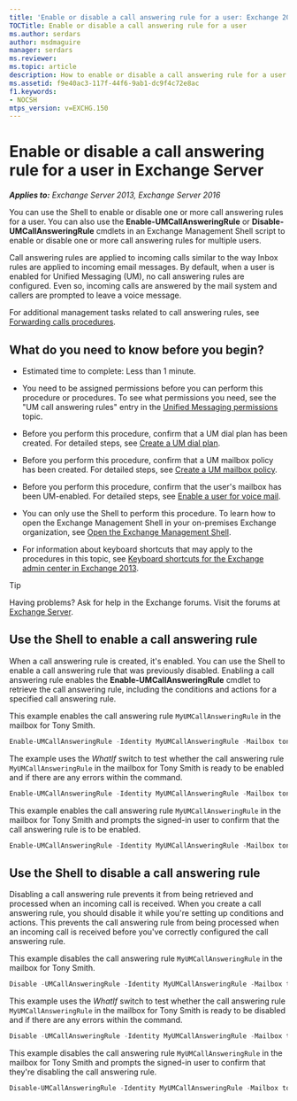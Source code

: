 ```yaml
---
title: 'Enable or disable a call answering rule for a user: Exchange 2013 Help'
TOCTitle: Enable or disable a call answering rule for a user
ms.author: serdars
author: msdmaguire
manager: serdars
ms.reviewer:
ms.topic: article
description: How to enable or disable a call answering rule for a user in Exchange Server 
ms.assetid: f9e40ac3-117f-44f6-9ab1-dc9f4c72e8ac
f1.keywords:
- NOCSH
mtps_version: v=EXCHG.150
---
```


# Enable or disable a call answering rule for a user in Exchange Server

_**Applies to:** Exchange Server 2013, Exchange Server 2016_

You can use the Shell to enable or disable one or more call answering rules for a user. You can also use the **Enable-UMCallAnsweringRule** or **Disable-UMCallAnsweringRule** cmdlets in an Exchange Management Shell script to enable or disable one or more call answering rules for multiple users.

Call answering rules are applied to incoming calls similar to the way Inbox rules are applied to incoming email messages. By default, when a user is enabled for Unified Messaging (UM), no call answering rules are configured. Even so, incoming calls are answered by the mail system and callers are prompted to leave a voice message.

For additional management tasks related to call answering rules, see [Forwarding calls procedures](forwarding-calls-procedures-exchange-2013-help.md).

## What do you need to know before you begin?

- Estimated time to complete: Less than 1 minute.

- You need to be assigned permissions before you can perform this procedure or procedures. To see what permissions you need, see the "UM call answering rules" entry in the [Unified Messaging permissions](unified-messaging-permissions-exchange-2013-help.md) topic.

- Before you perform this procedure, confirm that a UM dial plan has been created. For detailed steps, see [Create a UM dial plan](create-um-dial-plan-exchange-2013-help.md).

- Before you perform this procedure, confirm that a UM mailbox policy has been created. For detailed steps, see [Create a UM mailbox policy](create-um-mailbox-policy-exchange-2013-help.md).

- Before you perform this procedure, confirm that the user's mailbox has been UM-enabled. For detailed steps, see [Enable a user for voice mail](enable-a-user-for-voice-mail-exchange-2013-help.md).

- You can only use the Shell to perform this procedure. To learn how to open the Exchange Management Shell in your on-premises Exchange organization, see [Open the Exchange Management Shell](/powershell/exchange/open-the-exchange-management-shell).

- For information about keyboard shortcuts that may apply to the procedures in this topic, see [Keyboard shortcuts for the Exchange admin center in Exchange 2013](keyboard-shortcuts-in-the-exchange-admin-center-2013-help.md).

> [!TIP]
> Having problems? Ask for help in the Exchange forums. Visit the forums at [Exchange Server](https://social.technet.microsoft.com/forums/office/home?category=exchangeserver).

## Use the Shell to enable a call answering rule

When a call answering rule is created, it's enabled. You can use the Shell to enable a call answering rule that was previously disabled. Enabling a call answering rule enables the **Enable-UMCallAnsweringRule** cmdlet to retrieve the call answering rule, including the conditions and actions for a specified call answering rule.

This example enables the call answering rule `MyUMCallAnsweringRule` in the mailbox for Tony Smith.

```powershell
Enable-UMCallAnsweringRule -Identity MyUMCallAnsweringRule -Mailbox tonysmith
```

The example uses the _WhatIf_ switch to test whether the call answering rule `MyUMCallAnsweringRule` in the mailbox for Tony Smith is ready to be enabled and if there are any errors within the command.

```powershell
Enable-UMCallAnsweringRule -Identity MyUMCallAnsweringRule -Mailbox tonysmith -WhatIf
```

This example enables the call answering rule `MyUMCallAnsweringRule` in the mailbox for Tony Smith and prompts the signed-in user to confirm that the call answering rule is to be enabled.

```powershell
Enable-UMCallAnsweringRule -Identity MyUMCallAnsweringRule -Mailbox tonysmith -Confirm
```

## Use the Shell to disable a call answering rule

Disabling a call answering rule prevents it from being retrieved and processed when an incoming call is received. When you create a call answering rule, you should disable it while you're setting up conditions and actions. This prevents the call answering rule from being processed when an incoming call is received before you've correctly configured the call answering rule.

This example disables the call answering rule `MyUMCallAnsweringRule` in the mailbox for Tony Smith.

```powershell
Disable -UMCallAnsweringRule -Identity MyUMCallAnsweringRule -Mailbox tonysmith
```

This example uses the _WhatIf_ switch to test whether the call answering rule `MyUMCallAnsweringRule` in the mailbox for Tony Smith is ready to be disabled and if there are any errors within the command.

```powershell
Disable -UMCallAnsweringRule -Identity MyUMCallAnsweringRule -Mailbox tonysmith -WhatIf
```

This example disables the call answering rule `MyUMCallAnsweringRule` in the mailbox for Tony Smith and prompts the signed-in user to confirm that they're disabling the call answering rule.

```powershell
Disable-UMCallAnsweringRule -Identity MyUMCallAnsweringRule -Mailbox tonysmith -Confirm
```
